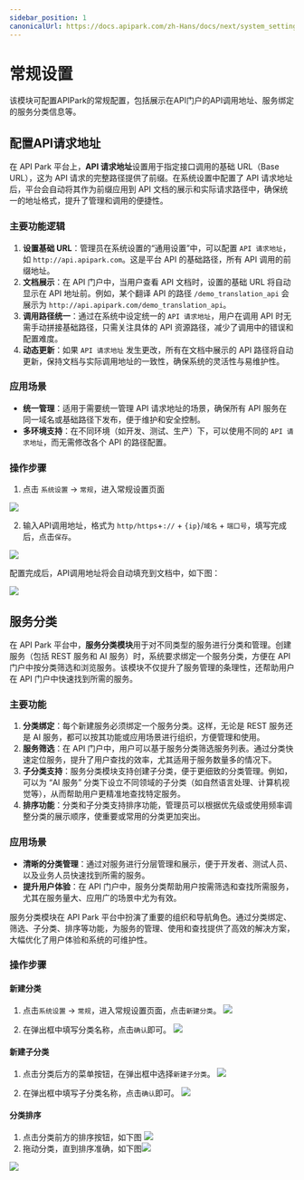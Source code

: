 ```yaml
---
sidebar_position: 1
canonicalUrl: https://docs.apipark.com/zh-Hans/docs/next/system_setting/regular_setting
---
```


# 常规设置

该模块可配置APIPark的常规配置，包括展示在API门户的API调用地址、服务绑定的服务分类信息等。

## 配置API请求地址

在 API Park 平台上，**API 请求地址**设置用于指定接口调用的基础 URL（Base URL），这为 API 请求的完整路径提供了前缀。在系统设置中配置了 API 请求地址后，平台会自动将其作为前缀应用到 API 文档的展示和实际请求路径中，确保统一的地址格式，提升了管理和调用的便捷性。

### 主要功能逻辑

1. **设置基础 URL**：管理员在系统设置的“通用设置”中，可以配置 `API 请求地址`，如 `http://api.apipark.com`。这是平台 API 的基础路径，所有 API 调用的前缀地址。
2. **文档展示**：在 API 门户中，当用户查看 API 文档时，设置的基础 URL 将自动显示在 API 地址前。例如，某个翻译 API 的路径 `/demo_translation_api` 会展示为 `http://api.apipark.com/demo_translation_api`。
3. **调用路径统一**：通过在系统中设定统一的 `API 请求地址`，用户在调用 API 时无需手动拼接基础路径，只需关注具体的 API 资源路径，减少了调用中的错误和配置难度。
4. **动态更新**：如果 `API 请求地址` 发生更改，所有在文档中展示的 API 路径将自动更新，保持文档与实际调用地址的一致性，确保系统的灵活性与易维护性。

### 应用场景

- **统一管理**：适用于需要统一管理 API 请求地址的场景，确保所有 API 服务在同一域名或基础路径下发布，便于维护和安全控制。
- **多环境支持**：在不同环境（如开发、测试、生产）下，可以使用不同的 `API 请求地址`，而无需修改各个 API 的路径配置。

### 操作步骤

1. 点击 `系统设置` -> `常规`，进入常规设置页面

![](images/2024-10-27/c9750acf1556d8fd7f2e50707a4578ffa3da52adee16c0d60a9e11dedb039167.png)  

2. 输入API调用地址，格式为 `http/https`+`://` + `{ip}`/`域名` + `端口号`，填写完成后，点击`保存`。

![](images/2024-10-27/8bc34ff09e6add980d896785ded571e3eb0b0b37d01a0ffdd5dd8a4b6c6f9743.png)  

配置完成后，API调用地址将会自动填充到文档中，如下图：

![](images/2024-10-27/dbb52cc5f7343f9c8fed8d8e6774ab821a90402c0dffead48517c8ee157db511.png)  

## 服务分类

在 API Park 平台中，**服务分类模块**用于对不同类型的服务进行分类和管理。创建服务（包括 REST 服务和 AI 服务）时，系统要求绑定一个服务分类，方便在 API 门户中按分类筛选和浏览服务。该模块不仅提升了服务管理的条理性，还帮助用户在 API 门户中快速找到所需的服务。

### 主要功能

1. **分类绑定**：每个新建服务必须绑定一个服务分类。这样，无论是 REST 服务还是 AI 服务，都可以按其功能或应用场景进行组织，方便管理和使用。
2. **服务筛选**：在 API 门户中，用户可以基于服务分类筛选服务列表。通过分类快速定位服务，提升了用户查找的效率，尤其适用于服务数量多的情况下。
3. **子分类支持**：服务分类模块支持创建子分类，便于更细致的分类管理。例如，可以为 “AI 服务” 分类下设立不同领域的子分类（如自然语言处理、计算机视觉等），从而帮助用户更精准地查找特定服务。
4. **排序功能**：分类和子分类支持排序功能，管理员可以根据优先级或使用频率调整分类的展示顺序，使重要或常用的分类更加突出。

### 应用场景

- **清晰的分类管理**：通过对服务进行分层管理和展示，便于开发者、测试人员、以及业务人员快速找到所需的服务。
- **提升用户体验**：在 API 门户中，服务分类帮助用户按需筛选和查找所需服务，尤其在服务量大、应用广的场景中尤为有效。

服务分类模块在 API Park 平台中扮演了重要的组织和导航角色。通过分类绑定、筛选、子分类、排序等功能，为服务的管理、使用和查找提供了高效的解决方案，大幅优化了用户体验和系统的可维护性。

### 操作步骤

#### 新建分类
1. 点击`系统设置` -> `常规`，进入常规设置页面，点击`新建分类`。
![](images/2024-10-27/a9722c3b5e93e9fd44d0285f1280b204c6bc27a6bcdb2694d17f960d5a83737d.png)  

2. 在弹出框中填写分类名称，点击`确认`即可。
![](images/2024-10-27/6b6fd72e3fc0ce796d7cfcc50400ed772d58dcfc189c3fc0d7921635e95f1670.png)  


#### 新建子分类
1. 点击分类后方的菜单按钮，在弹出框中选择`新建子分类`。
![](images/2024-10-27/ad8aed7cbdccf83b26f39a6ace7b5a6284057b63de20727c9575ecabd6e06053.png)  

2. 在弹出框中填写子分类名称，点击`确认`即可。
![](images/2024-10-27/fd0ec57b4040d96ae77c5bb7016e420861ea1b26e34a9bce8c28d4e5ee5b600b.png)  


#### 分类排序
1. 点击分类前方的排序按钮，如下图
  ![](images/2024-10-27/ec0438456261c5e7f8a21e9a3b1639bbdfea6b8b36658c2b94dec286016c92f3.png)  
2. 拖动分类，直到排序准确，如下图![](images/2024-10-27/38c2cfc514e189c30c1163ff97cd9757a2afa8cb67ca178120b0d096317cfc96.png)  

![](images/2024-10-27/12bc6bdfe9948faa2e94f05e3f7bdfc9ff505e957fff7a8b529bec0e30d92ca2.png)  
